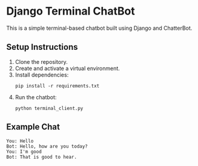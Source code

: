 # Django Terminal ChatBot

This is a simple terminal-based chatbot built using Django and ChatterBot.

## Setup Instructions

1. Clone the repository.
2. Create and activate a virtual environment.
3. Install dependencies:
   ```
   pip install -r requirements.txt
   ```
4. Run the chatbot:
   ```
   python terminal_client.py
   ```

## Example Chat

```
You: Hello
Bot: Hello, how are you today?
You: I'm good
Bot: That is good to hear.
```
